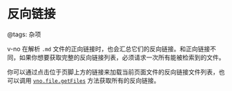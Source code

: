 # 反向链接

@tags: 杂项

v-no 在解析 `.md` 文件的正向链接时，也会汇总它们的反向链接。和正向链接不同，如果你想要获取完整的反向链接列表，必须请求一次所有能被检索到的文件。

你可以通过点击位于页脚上方的链接来加载当前页面文件的反向链接文件列表，也可以调用 [`vno.file.getFiles`](/api/file.md "#h2-6") 方法获取所有的反向链接。

